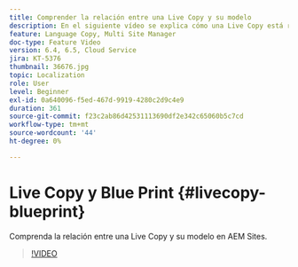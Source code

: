 ```yaml
---
title: Comprender la relación entre una Live Copy y su modelo
description: En el siguiente vídeo se explica cómo una Live Copy está relacionada con su modelo en AEM Sites.
feature: Language Copy, Multi Site Manager
doc-type: Feature Video
version: 6.4, 6.5, Cloud Service
jira: KT-5376
thumbnail: 36676.jpg
topic: Localization
role: User
level: Beginner
exl-id: 0a640096-f5ed-467d-9919-4280c2d9c4e9
duration: 361
source-git-commit: f23c2ab86d42531113690df2e342c65060b5c7cd
workflow-type: tm+mt
source-wordcount: '44'
ht-degree: 0%

---
```


# Live Copy y Blue Print {#livecopy-blueprint}

Comprenda la relación entre una Live Copy y su modelo en AEM Sites.

>[!VIDEO](https://video.tv.adobe.com/v/36676?quality=12&learn=on)
